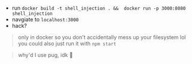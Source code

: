 * run `docker build -t shell_injection . &&  docker run -p 3000:8080 shell_injection`
* navgiate to `localhost:3000`
* hack?

> only in docker so you don't accidentally mess up your filesystem lol
> you could also just run it with `npm start`

> why'd I use pug, idk :shrug: